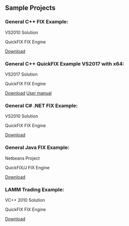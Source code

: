 ## Sample Projects

### General C++ FIX Example:
VS2010 Solution
	
QuickFIX FIX Engine

[Download](https://apiwiki.fxcorporate.com/api/fix/examples/cpp/fix_example.zip)

### General C++ QuickFIX Example VS2017 with x64:
VS2017 Solution
	
QuickFIX FIX Engine

[Download](https://github.com/fxcm/FIXAPI/blob/master/Sample%20Projects/fix_example_x64.7z)
[User manual](https://github.com/fxcm/FIXAPI/blob/master/Sample%20Projects/FIX%20-%20C%2B%2B%20example%20program%20guide.pdf)

### General C# .NET FIX Example:
VS2010 Solution
	
QuickFIX FIX Engine
	
[Download](https://apiwiki.fxcorporate.com/api/fix/examples/cs/FIXTradingExample.zip)

### General Java FIX Example:
Netbeans Project
	
QuickFIX/J FIX Engine
	
[Download](https://apiwiki.fxcorporate.com/api/fix/examples/java/FIXTradingTester.zip)

### LAMM Trading Example:
VC++ 2010 Solution
	
QuickFIX FIX Engine
	
[Download](https://apiwiki.fxcorporate.com/api/fix/examples/lamm/LammFix.zip)


